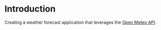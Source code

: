 # Introduction

Creating a weather forecast application that leverages the [Open Meteo API](http://open-meteo.com).

